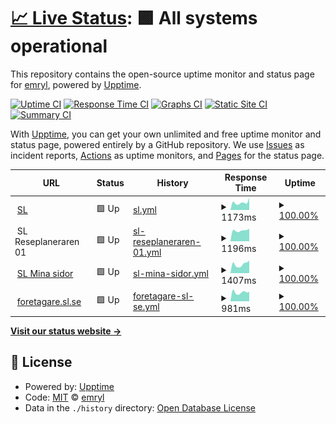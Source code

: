 # [📈 Live Status](https://emryl.github.io/upptime-sl): <!--live status--> **🟩 All systems operational**

This repository contains the open-source uptime monitor and status page for [emryl](https://emryl.github.io/upptime-sl), powered by [Upptime](https://github.com/upptime/upptime).

[![Uptime CI](https://github.com/emryl/upptime-sl/workflows/Uptime%20CI/badge.svg)](https://github.com/emryl/upptime-sl/actions?query=workflow%3A%22Uptime+CI%22)
[![Response Time CI](https://github.com/emryl/upptime-sl/workflows/Response%20Time%20CI/badge.svg)](https://github.com/emryl/upptime-sl/actions?query=workflow%3A%22Response+Time+CI%22)
[![Graphs CI](https://github.com/emryl/upptime-sl/workflows/Graphs%20CI/badge.svg)](https://github.com/emryl/upptime-sl/actions?query=workflow%3A%22Graphs+CI%22)
[![Static Site CI](https://github.com/emryl/upptime-sl/workflows/Static%20Site%20CI/badge.svg)](https://github.com/emryl/upptime-sl/actions?query=workflow%3A%22Static+Site+CI%22)
[![Summary CI](https://github.com/emryl/upptime-sl/workflows/Summary%20CI/badge.svg)](https://github.com/emryl/upptime-sl/actions?query=workflow%3A%22Summary+CI%22)

With [Upptime](https://upptime.js.org), you can get your own unlimited and free uptime monitor and status page, powered entirely by a GitHub repository. We use [Issues](https://github.com/emryl/upptime-sl/issues) as incident reports, [Actions](https://github.com/emryl/upptime-sl/actions) as uptime monitors, and [Pages](https://emryl.github.io/upptime-sl) for the status page.

<!--start: status pages-->
<!-- This summary is generated by Upptime (https://github.com/upptime/upptime) -->
<!-- Do not edit this manually, your changes will be overwritten -->
<!-- prettier-ignore -->
| URL | Status | History | Response Time | Uptime |
| --- | ------ | ------- | ------------- | ------ |
| <img alt="" src="https://icons.duckduckgo.com/ip3/sl.se.ico" height="13"> [SL](https://sl.se) | 🟩 Up | [sl.yml](https://github.com/emryl/upptime-sl/commits/HEAD/history/sl.yml) | <details><summary><img alt="Response time graph" src="./graphs/sl/response-time-week.png" height="20"> 1173ms</summary><br><a href="https://emryl.github.io/upptime-sl/history/sl"><img alt="Response time 1257" src="https://img.shields.io/endpoint?url=https%3A%2F%2Fraw.githubusercontent.com%2Femryl%2Fupptime-sl%2FHEAD%2Fapi%2Fsl%2Fresponse-time.json"></a><br><a href="https://emryl.github.io/upptime-sl/history/sl"><img alt="24-hour response time 1917" src="https://img.shields.io/endpoint?url=https%3A%2F%2Fraw.githubusercontent.com%2Femryl%2Fupptime-sl%2FHEAD%2Fapi%2Fsl%2Fresponse-time-day.json"></a><br><a href="https://emryl.github.io/upptime-sl/history/sl"><img alt="7-day response time 1173" src="https://img.shields.io/endpoint?url=https%3A%2F%2Fraw.githubusercontent.com%2Femryl%2Fupptime-sl%2FHEAD%2Fapi%2Fsl%2Fresponse-time-week.json"></a><br><a href="https://emryl.github.io/upptime-sl/history/sl"><img alt="30-day response time 1107" src="https://img.shields.io/endpoint?url=https%3A%2F%2Fraw.githubusercontent.com%2Femryl%2Fupptime-sl%2FHEAD%2Fapi%2Fsl%2Fresponse-time-month.json"></a><br><a href="https://emryl.github.io/upptime-sl/history/sl"><img alt="1-year response time 1234" src="https://img.shields.io/endpoint?url=https%3A%2F%2Fraw.githubusercontent.com%2Femryl%2Fupptime-sl%2FHEAD%2Fapi%2Fsl%2Fresponse-time-year.json"></a></details> | <details><summary><a href="https://emryl.github.io/upptime-sl/history/sl">100.00%</a></summary><a href="https://emryl.github.io/upptime-sl/history/sl"><img alt="All-time uptime 99.38%" src="https://img.shields.io/endpoint?url=https%3A%2F%2Fraw.githubusercontent.com%2Femryl%2Fupptime-sl%2FHEAD%2Fapi%2Fsl%2Fuptime.json"></a><br><a href="https://emryl.github.io/upptime-sl/history/sl"><img alt="24-hour uptime 100.00%" src="https://img.shields.io/endpoint?url=https%3A%2F%2Fraw.githubusercontent.com%2Femryl%2Fupptime-sl%2FHEAD%2Fapi%2Fsl%2Fuptime-day.json"></a><br><a href="https://emryl.github.io/upptime-sl/history/sl"><img alt="7-day uptime 100.00%" src="https://img.shields.io/endpoint?url=https%3A%2F%2Fraw.githubusercontent.com%2Femryl%2Fupptime-sl%2FHEAD%2Fapi%2Fsl%2Fuptime-week.json"></a><br><a href="https://emryl.github.io/upptime-sl/history/sl"><img alt="30-day uptime 100.00%" src="https://img.shields.io/endpoint?url=https%3A%2F%2Fraw.githubusercontent.com%2Femryl%2Fupptime-sl%2FHEAD%2Fapi%2Fsl%2Fuptime-month.json"></a><br><a href="https://emryl.github.io/upptime-sl/history/sl"><img alt="1-year uptime 99.17%" src="https://img.shields.io/endpoint?url=https%3A%2F%2Fraw.githubusercontent.com%2Femryl%2Fupptime-sl%2FHEAD%2Fapi%2Fsl%2Fuptime-year.json"></a></details>
| <img alt="" src="https://icons.duckduckgo.com/ip3/sl.se.ico" height="13"> SL Reseplaneraren 01 | 🟩 Up | [sl-reseplaneraren-01.yml](https://github.com/emryl/upptime-sl/commits/HEAD/history/sl-reseplaneraren-01.yml) | <details><summary><img alt="Response time graph" src="./graphs/sl-reseplaneraren-01/response-time-week.png" height="20"> 1196ms</summary><br><a href="https://emryl.github.io/upptime-sl/history/sl-reseplaneraren-01"><img alt="Response time 231" src="https://img.shields.io/endpoint?url=https%3A%2F%2Fraw.githubusercontent.com%2Femryl%2Fupptime-sl%2FHEAD%2Fapi%2Fsl-reseplaneraren-01%2Fresponse-time.json"></a><br><a href="https://emryl.github.io/upptime-sl/history/sl-reseplaneraren-01"><img alt="24-hour response time 1386" src="https://img.shields.io/endpoint?url=https%3A%2F%2Fraw.githubusercontent.com%2Femryl%2Fupptime-sl%2FHEAD%2Fapi%2Fsl-reseplaneraren-01%2Fresponse-time-day.json"></a><br><a href="https://emryl.github.io/upptime-sl/history/sl-reseplaneraren-01"><img alt="7-day response time 1196" src="https://img.shields.io/endpoint?url=https%3A%2F%2Fraw.githubusercontent.com%2Femryl%2Fupptime-sl%2FHEAD%2Fapi%2Fsl-reseplaneraren-01%2Fresponse-time-week.json"></a><br><a href="https://emryl.github.io/upptime-sl/history/sl-reseplaneraren-01"><img alt="30-day response time 1309" src="https://img.shields.io/endpoint?url=https%3A%2F%2Fraw.githubusercontent.com%2Femryl%2Fupptime-sl%2FHEAD%2Fapi%2Fsl-reseplaneraren-01%2Fresponse-time-month.json"></a><br><a href="https://emryl.github.io/upptime-sl/history/sl-reseplaneraren-01"><img alt="1-year response time 258" src="https://img.shields.io/endpoint?url=https%3A%2F%2Fraw.githubusercontent.com%2Femryl%2Fupptime-sl%2FHEAD%2Fapi%2Fsl-reseplaneraren-01%2Fresponse-time-year.json"></a></details> | <details><summary><a href="https://emryl.github.io/upptime-sl/history/sl-reseplaneraren-01">100.00%</a></summary><a href="https://emryl.github.io/upptime-sl/history/sl-reseplaneraren-01"><img alt="All-time uptime 99.38%" src="https://img.shields.io/endpoint?url=https%3A%2F%2Fraw.githubusercontent.com%2Femryl%2Fupptime-sl%2FHEAD%2Fapi%2Fsl-reseplaneraren-01%2Fuptime.json"></a><br><a href="https://emryl.github.io/upptime-sl/history/sl-reseplaneraren-01"><img alt="24-hour uptime 100.00%" src="https://img.shields.io/endpoint?url=https%3A%2F%2Fraw.githubusercontent.com%2Femryl%2Fupptime-sl%2FHEAD%2Fapi%2Fsl-reseplaneraren-01%2Fuptime-day.json"></a><br><a href="https://emryl.github.io/upptime-sl/history/sl-reseplaneraren-01"><img alt="7-day uptime 100.00%" src="https://img.shields.io/endpoint?url=https%3A%2F%2Fraw.githubusercontent.com%2Femryl%2Fupptime-sl%2FHEAD%2Fapi%2Fsl-reseplaneraren-01%2Fuptime-week.json"></a><br><a href="https://emryl.github.io/upptime-sl/history/sl-reseplaneraren-01"><img alt="30-day uptime 99.96%" src="https://img.shields.io/endpoint?url=https%3A%2F%2Fraw.githubusercontent.com%2Femryl%2Fupptime-sl%2FHEAD%2Fapi%2Fsl-reseplaneraren-01%2Fuptime-month.json"></a><br><a href="https://emryl.github.io/upptime-sl/history/sl-reseplaneraren-01"><img alt="1-year uptime 99.17%" src="https://img.shields.io/endpoint?url=https%3A%2F%2Fraw.githubusercontent.com%2Femryl%2Fupptime-sl%2FHEAD%2Fapi%2Fsl-reseplaneraren-01%2Fuptime-year.json"></a></details>
| <img alt="" src="https://icons.duckduckgo.com/ip3/sl.se.ico" height="13"> [SL Mina sidor](https://mitt.sl.se) | 🟩 Up | [sl-mina-sidor.yml](https://github.com/emryl/upptime-sl/commits/HEAD/history/sl-mina-sidor.yml) | <details><summary><img alt="Response time graph" src="./graphs/sl-mina-sidor/response-time-week.png" height="20"> 1407ms</summary><br><a href="https://emryl.github.io/upptime-sl/history/sl-mina-sidor"><img alt="Response time 1515" src="https://img.shields.io/endpoint?url=https%3A%2F%2Fraw.githubusercontent.com%2Femryl%2Fupptime-sl%2FHEAD%2Fapi%2Fsl-mina-sidor%2Fresponse-time.json"></a><br><a href="https://emryl.github.io/upptime-sl/history/sl-mina-sidor"><img alt="24-hour response time 1979" src="https://img.shields.io/endpoint?url=https%3A%2F%2Fraw.githubusercontent.com%2Femryl%2Fupptime-sl%2FHEAD%2Fapi%2Fsl-mina-sidor%2Fresponse-time-day.json"></a><br><a href="https://emryl.github.io/upptime-sl/history/sl-mina-sidor"><img alt="7-day response time 1407" src="https://img.shields.io/endpoint?url=https%3A%2F%2Fraw.githubusercontent.com%2Femryl%2Fupptime-sl%2FHEAD%2Fapi%2Fsl-mina-sidor%2Fresponse-time-week.json"></a><br><a href="https://emryl.github.io/upptime-sl/history/sl-mina-sidor"><img alt="30-day response time 1279" src="https://img.shields.io/endpoint?url=https%3A%2F%2Fraw.githubusercontent.com%2Femryl%2Fupptime-sl%2FHEAD%2Fapi%2Fsl-mina-sidor%2Fresponse-time-month.json"></a><br><a href="https://emryl.github.io/upptime-sl/history/sl-mina-sidor"><img alt="1-year response time 1439" src="https://img.shields.io/endpoint?url=https%3A%2F%2Fraw.githubusercontent.com%2Femryl%2Fupptime-sl%2FHEAD%2Fapi%2Fsl-mina-sidor%2Fresponse-time-year.json"></a></details> | <details><summary><a href="https://emryl.github.io/upptime-sl/history/sl-mina-sidor">100.00%</a></summary><a href="https://emryl.github.io/upptime-sl/history/sl-mina-sidor"><img alt="All-time uptime 99.36%" src="https://img.shields.io/endpoint?url=https%3A%2F%2Fraw.githubusercontent.com%2Femryl%2Fupptime-sl%2FHEAD%2Fapi%2Fsl-mina-sidor%2Fuptime.json"></a><br><a href="https://emryl.github.io/upptime-sl/history/sl-mina-sidor"><img alt="24-hour uptime 100.00%" src="https://img.shields.io/endpoint?url=https%3A%2F%2Fraw.githubusercontent.com%2Femryl%2Fupptime-sl%2FHEAD%2Fapi%2Fsl-mina-sidor%2Fuptime-day.json"></a><br><a href="https://emryl.github.io/upptime-sl/history/sl-mina-sidor"><img alt="7-day uptime 100.00%" src="https://img.shields.io/endpoint?url=https%3A%2F%2Fraw.githubusercontent.com%2Femryl%2Fupptime-sl%2FHEAD%2Fapi%2Fsl-mina-sidor%2Fuptime-week.json"></a><br><a href="https://emryl.github.io/upptime-sl/history/sl-mina-sidor"><img alt="30-day uptime 100.00%" src="https://img.shields.io/endpoint?url=https%3A%2F%2Fraw.githubusercontent.com%2Femryl%2Fupptime-sl%2FHEAD%2Fapi%2Fsl-mina-sidor%2Fuptime-month.json"></a><br><a href="https://emryl.github.io/upptime-sl/history/sl-mina-sidor"><img alt="1-year uptime 99.13%" src="https://img.shields.io/endpoint?url=https%3A%2F%2Fraw.githubusercontent.com%2Femryl%2Fupptime-sl%2FHEAD%2Fapi%2Fsl-mina-sidor%2Fuptime-year.json"></a></details>
| <img alt="" src="https://icons.duckduckgo.com/ip3/sl.se.ico" height="13"> [foretagare.sl.se](https://foretagare.sl.se/foretag/) | 🟩 Up | [foretagare-sl-se.yml](https://github.com/emryl/upptime-sl/commits/HEAD/history/foretagare-sl-se.yml) | <details><summary><img alt="Response time graph" src="./graphs/foretagare-sl-se/response-time-week.png" height="20"> 981ms</summary><br><a href="https://emryl.github.io/upptime-sl/history/foretagare-sl-se"><img alt="Response time 1383" src="https://img.shields.io/endpoint?url=https%3A%2F%2Fraw.githubusercontent.com%2Femryl%2Fupptime-sl%2FHEAD%2Fapi%2Fforetagare-sl-se%2Fresponse-time.json"></a><br><a href="https://emryl.github.io/upptime-sl/history/foretagare-sl-se"><img alt="24-hour response time 1042" src="https://img.shields.io/endpoint?url=https%3A%2F%2Fraw.githubusercontent.com%2Femryl%2Fupptime-sl%2FHEAD%2Fapi%2Fforetagare-sl-se%2Fresponse-time-day.json"></a><br><a href="https://emryl.github.io/upptime-sl/history/foretagare-sl-se"><img alt="7-day response time 981" src="https://img.shields.io/endpoint?url=https%3A%2F%2Fraw.githubusercontent.com%2Femryl%2Fupptime-sl%2FHEAD%2Fapi%2Fforetagare-sl-se%2Fresponse-time-week.json"></a><br><a href="https://emryl.github.io/upptime-sl/history/foretagare-sl-se"><img alt="30-day response time 1170" src="https://img.shields.io/endpoint?url=https%3A%2F%2Fraw.githubusercontent.com%2Femryl%2Fupptime-sl%2FHEAD%2Fapi%2Fforetagare-sl-se%2Fresponse-time-month.json"></a><br><a href="https://emryl.github.io/upptime-sl/history/foretagare-sl-se"><img alt="1-year response time 1373" src="https://img.shields.io/endpoint?url=https%3A%2F%2Fraw.githubusercontent.com%2Femryl%2Fupptime-sl%2FHEAD%2Fapi%2Fforetagare-sl-se%2Fresponse-time-year.json"></a></details> | <details><summary><a href="https://emryl.github.io/upptime-sl/history/foretagare-sl-se">100.00%</a></summary><a href="https://emryl.github.io/upptime-sl/history/foretagare-sl-se"><img alt="All-time uptime 97.95%" src="https://img.shields.io/endpoint?url=https%3A%2F%2Fraw.githubusercontent.com%2Femryl%2Fupptime-sl%2FHEAD%2Fapi%2Fforetagare-sl-se%2Fuptime.json"></a><br><a href="https://emryl.github.io/upptime-sl/history/foretagare-sl-se"><img alt="24-hour uptime 100.00%" src="https://img.shields.io/endpoint?url=https%3A%2F%2Fraw.githubusercontent.com%2Femryl%2Fupptime-sl%2FHEAD%2Fapi%2Fforetagare-sl-se%2Fuptime-day.json"></a><br><a href="https://emryl.github.io/upptime-sl/history/foretagare-sl-se"><img alt="7-day uptime 100.00%" src="https://img.shields.io/endpoint?url=https%3A%2F%2Fraw.githubusercontent.com%2Femryl%2Fupptime-sl%2FHEAD%2Fapi%2Fforetagare-sl-se%2Fuptime-week.json"></a><br><a href="https://emryl.github.io/upptime-sl/history/foretagare-sl-se"><img alt="30-day uptime 99.69%" src="https://img.shields.io/endpoint?url=https%3A%2F%2Fraw.githubusercontent.com%2Femryl%2Fupptime-sl%2FHEAD%2Fapi%2Fforetagare-sl-se%2Fuptime-month.json"></a><br><a href="https://emryl.github.io/upptime-sl/history/foretagare-sl-se"><img alt="1-year uptime 98.67%" src="https://img.shields.io/endpoint?url=https%3A%2F%2Fraw.githubusercontent.com%2Femryl%2Fupptime-sl%2FHEAD%2Fapi%2Fforetagare-sl-se%2Fuptime-year.json"></a></details>

<!--end: status pages-->

[**Visit our status website →**](https://emryl.github.io/upptime-sl)

## 📄 License

- Powered by: [Upptime](https://github.com/upptime/upptime)
- Code: [MIT](./LICENSE) © [emryl](https://emryl.github.io/upptime-sl)
- Data in the `./history` directory: [Open Database License](https://opendatacommons.org/licenses/odbl/1-0/)
